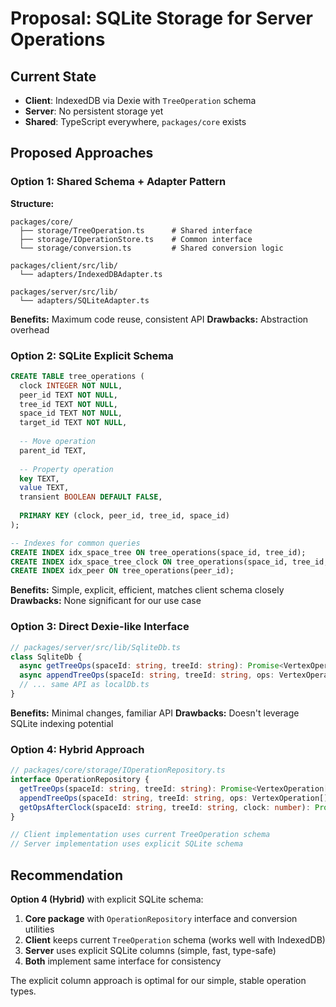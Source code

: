 # Proposal: SQLite Storage for Server Operations

## Current State
- **Client**: IndexedDB via Dexie with `TreeOperation` schema
- **Server**: No persistent storage yet
- **Shared**: TypeScript everywhere, `packages/core` exists

## Proposed Approaches

### Option 1: Shared Schema + Adapter Pattern

**Structure:**
```
packages/core/
  ├── storage/TreeOperation.ts      # Shared interface
  ├── storage/IOperationStore.ts    # Common interface
  └── storage/conversion.ts         # Shared conversion logic

packages/client/src/lib/
  └── adapters/IndexedDBAdapter.ts

packages/server/src/lib/
  └── adapters/SQLiteAdapter.ts
```

**Benefits:** Maximum code reuse, consistent API
**Drawbacks:** Abstraction overhead

### Option 2: SQLite Explicit Schema

```sql
CREATE TABLE tree_operations (
  clock INTEGER NOT NULL,
  peer_id TEXT NOT NULL,
  tree_id TEXT NOT NULL,
  space_id TEXT NOT NULL,
  target_id TEXT NOT NULL,
  
  -- Move operation
  parent_id TEXT,
  
  -- Property operation  
  key TEXT,
  value TEXT,
  transient BOOLEAN DEFAULT FALSE,
  
  PRIMARY KEY (clock, peer_id, tree_id, space_id)
);

-- Indexes for common queries
CREATE INDEX idx_space_tree ON tree_operations(space_id, tree_id);
CREATE INDEX idx_space_tree_clock ON tree_operations(space_id, tree_id, clock);
CREATE INDEX idx_peer ON tree_operations(peer_id);
```

**Benefits:** Simple, explicit, efficient, matches client schema closely
**Drawbacks:** None significant for our use case

### Option 3: Direct Dexie-like Interface

```typescript
// packages/server/src/lib/SqliteDb.ts
class SqliteDb {
  async getTreeOps(spaceId: string, treeId: string): Promise<VertexOperation[]>
  async appendTreeOps(spaceId: string, treeId: string, ops: VertexOperation[]): Promise<void>
  // ... same API as localDb.ts
}
```

**Benefits:** Minimal changes, familiar API
**Drawbacks:** Doesn't leverage SQLite indexing potential

### Option 4: Hybrid Approach

```typescript
// packages/core/storage/IOperationRepository.ts
interface OperationRepository {
  getTreeOps(spaceId: string, treeId: string): Promise<VertexOperation[]>
  appendTreeOps(spaceId: string, treeId: string, ops: VertexOperation[]): Promise<void>
  getOpsAfterClock(spaceId: string, treeId: string, clock: number): Promise<VertexOperation[]>
}

// Client implementation uses current TreeOperation schema
// Server implementation uses explicit SQLite schema
```

## Recommendation

**Option 4 (Hybrid)** with explicit SQLite schema:

1. **Core package** with `OperationRepository` interface and conversion utilities
2. **Client** keeps current `TreeOperation` schema (works well with IndexedDB)
3. **Server** uses explicit SQLite columns (simple, fast, type-safe)
4. **Both** implement same interface for consistency

The explicit column approach is optimal for our simple, stable operation types. 